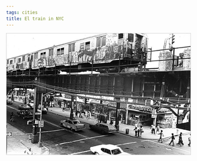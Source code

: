 ```yaml
---
tags: cities
title: El train in NYC
---
```


![nyceltrain](https://raw.githubusercontent.com/muneer78/muneer78.github.io/master/images/NYC6.jpg)



